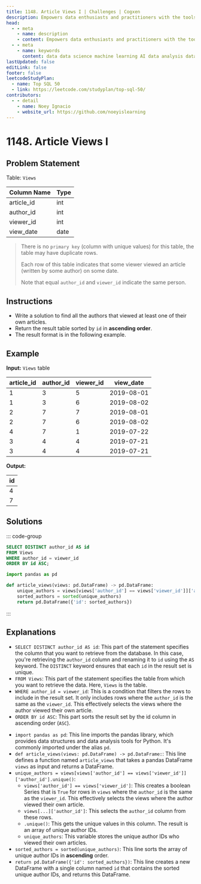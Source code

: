 ```yaml
---
title: 1148. Article Views I | Challenges | Cogxen
description: Empowers data enthusiasts and practitioners with the tools and knowledge to unlock the potential of data.
head:
  - - meta
    - name: description
    - content: Empowers data enthusiasts and practitioners with the tools and knowledge to unlock the potential of data.
  - - meta
    - name: keywords
      content: data data science machine learning AI data analysis data-driven data enthusiasts data practitioners
lastUpdated: false
editLink: false
footer: false
leetcodeStudyPlan:
  - name: Top SQL 50
  - link: https://leetcode.com/studyplan/top-sql-50/
contributors:
  - - detail
    - name: Noey Ignacio
    - website_url: https://github.com/noeyislearning
---
```


# 1148. Article Views I

## Problem Statement

Table: `Views`

| Column Name | Type |
| ----------- | ---- |
| article_id  | int  |
| author_id   | int  |
| viewer_id   | int  |
| view_date   | date |

> There is no `primary key` (column with unique values) for this table, the table may have duplicate rows.
>
> Each row of this table indicates that some viewer viewed an article (written by some author) on some date.
>
> Note that equal `author_id` and `viewer_id` indicate the same person.

## Instructions

- Write a solution to find all the authors that viewed at least one of their own articles.
- Return the result table sorted by `id` in **ascending order**.
- The result format is in the following example.

## Example

**Input:** `Views` table

| article_id | author_id | viewer_id | view_date  |
| ---------- | --------- | --------- | ---------- |
| 1          | 3         | 5         | 2019-08-01 |
| 1          | 3         | 6         | 2019-08-02 |
| 2          | 7         | 7         | 2019-08-01 |
| 2          | 7         | 6         | 2019-08-02 |
| 4          | 7         | 1         | 2019-07-22 |
| 3          | 4         | 4         | 2019-07-21 |
| 3          | 4         | 4         | 2019-07-21 |

**Output:**

| id  |
| --- |
| 4   |
| 7   |

## Solutions

::: code-group

```sql [PostgreSQL] :line-numbers
SELECT DISTINCT author_id AS id
FROM Views
WHERE author_id = viewer_id
ORDER BY id ASC;
```

```python [Pandas] :line-numbers
import pandas as pd

def article_views(views: pd.DataFrame) -> pd.DataFrame:
    unique_authors = views[views['author_id'] == views['viewer_id']]['author_id'].unique()
    sorted_authors = sorted(unique_authors)
    return pd.DataFrame({'id': sorted_authors})
```

:::

## Explanations

<CustomAccordion title="PostgreSQL" submitted_by="@noeyislearning" submit_website_url="https://github.com/noeyislearning" :collapsed=false>

- `SELECT DISTINCT author_id AS id`: This part of the statement specifies the column that you want to retrieve from the database. In this case, you're retrieving the `author_id` column and renaming it to `id` using the `AS` keyword. The `DISTINCT` keyword ensures that each `id` in the result set is unique.
- `FROM Views`: This part of the statement specifies the table from which you want to retrieve the data. Here, `Views` is the table.
- `WHERE author_id = viewer_id`: This is a condition that filters the rows to include in the result set. It only includes rows where the `author_id` is the same as the `viewer_id`. This effectively selects the views where the author viewed their own article.
- `ORDER BY id ASC`: This part sorts the result set by the id column in ascending order (`ASC`).

</CustomAccordion>

<CustomAccordion title="Pandas" submitted_by="@noeyislearning" submit_website_url="https://github.com/noeyislearning">

- `import pandas as pd`: This line imports the pandas library, which provides data structures and data analysis tools for Python. It's commonly imported under the alias `pd`.
- `def article_views(views: pd.DataFrame) -> pd.DataFrame:`: This line defines a function named `article_views` that takes a pandas DataFrame `views` as input and returns a DataFrame.
- `unique_authors = views[views['author_id'] == views['viewer_id']]['author_id'].unique()`:
  - `views['author_id'] == views['viewer_id']`: This creates a boolean Series that is `True` for rows in `views` where the `author_id` is the same as the `viewer_id`. This effectively selects the views where the author viewed their own article.
  - `views[...]['author_id']`: This selects the `author_id` column from these rows.
  - `.unique()`: This gets the unique values in this column. The result is an array of unique author IDs.
  - `unique_authors`: This variable stores the unique author IDs who viewed their own articles.
- `sorted_authors = sorted(unique_authors)`: This line sorts the array of unique author IDs in **ascending** order.
- `return pd.DataFrame({'id': sorted_authors})`: This line creates a new DataFrame with a single column named `id` that contains the sorted unique author IDs, and returns this DataFrame.

</CustomAccordion>
